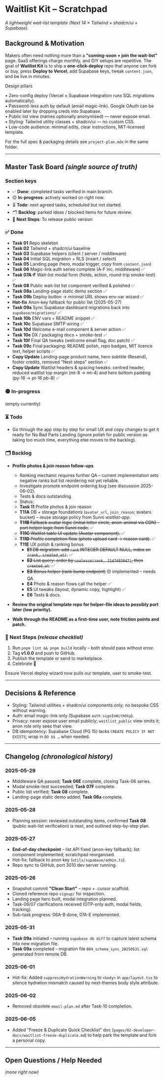 # Waitlist Kit – Scratchpad
_A lightweight wait-list template (Next 14 × Tailwind × shadcn/ui × Supabase)._

## Background & Motivation
Makers often need nothing more than a **"coming-soon + join the wait-list"** page. SaaS offerings charge monthly, and DIY setups are repetitive. The goal of **Waitlist Kit** is to ship a **one-click-deploy** repo that anyone can fork or buy, press **Deploy to Vercel**, add Supabase keys, tweak `content.json`, and be live in minutes.

Design pillars

• Zero-config deploy (Vercel × Supabase integration runs SQL migrations automatically).  
• Password-less auth by default (email magic-link). Google OAuth can be enabled later by dropping creds into Supabase.  
• Public list view (names optionally anonymised) — never expose email.  
• Styling: Tailwind utility classes + shadcn/ui — no custom CSS.  
• Low-code audience: minimal edits, clear instructions, MIT-licensed template.

For the full spec & packaging details see `project-plan.mdx` in the same folder.

---

## Master Task Board _(single source of truth)_

### Section keys
- ✅ **Done**: completed tasks verified in main branch.
- 🟡 **In-progress**: actively worked on right now.
- ⏳ **Todo**: next agreed tasks, scheduled but not started.
- 🗂️ **Backlog**: parked ideas / blocked items for future review.
- 🚀 **Next Steps**: To release public version 

### ✅ Done
- **Task 01** Repo skeleton
- **Task 02** Tailwind + shadcn/ui baseline
- **Task 03** Supabase helpers (client / server / middleware)
- **Task 04** Initial SQL migration + RLS (insert / select)
- **Task 05** Landing page (hero, modal trigger, copy from `content.json`)
- **Task 06** Magic-link auth series complete (A-F inc. middleware) ✅
- **Task 07A-F** Wait-list modal form (fields, action, round-trip smoke-test) ✅
- **Task 08** Public wait-list list component verified & polished ✅
- **Task 08a** Landing-page static demo section ✅
- **Task 09b** Deploy button → minimal URL shows env-var wizard ✅
- **Hot-fix** Anon-key fallback for public list (2025-05-27)
- **Task 09a** Sync Supabase dashboard migrations back into `supabase/migrations/` ✅
- **Task 10b** ENV vars + README snippet ✅
- **Task 10c** Supabase SMTP wiring ✅
- **Task 10d** Welcome e-mail component & server action ✅
- **Task 10e** DX / packaging docs + smoke-test ✅
- **Task 10f** Final QA tweaks (welcome email flag, doc patch) ✅
- **Task 09c** Final packaging: README polish, repo badges, MIT licence text, helper scripts ✅
- **Copy Update** Landing-page product name, hero subtitle (Resend), footer credits, removed "Next steps" section ✅
- **Copy Update** Waitlist headers & spacing tweaks: centred header, reduced waitlist top margin (mt-8 → mt-4) and hero bottom padding (py-16 → pt-16 pb-8) ✅

### 🟡 In-progress

(empty currently)

### ⏳ Todo 

- Go through the app step by step for small UX and copy changes to get it ready for No Bad Parts Landing (ignore polish for public version as taking too much time, everything else moves to the backlog). 

### 🗂️ Backlog

- **Profile photos & join reason follow-ups**
  - Ranking mechanic requires further QA – current implementation sets negative ranks but list reordering not yet reliable.
  - Investigate promote endpoint ordering bug (see discussion 2025-06-02).
  - Tests & docs outstanding.
  - Status: 
  - **Task 11** Profile photos & join reason  
  - **T11A** DB + storage foundations (`avatar_url`, `join_reason`; avatars bucket) – reuse storage policy from Sunni *waitlist-app*.  
  - ~~**T11B** Fallback avatar logic (initial letter circle, anon-animal via CDN) – port helper logic from Sunni code.~~ ✅
  - ~~**T11C** Waitlist table UI update (Avatar component).~~ ✅
  - ~~**T11D** Profile completion flow (photo upload card → reason card).~~ ✅  
  - **T11E** UX polish & ranking bonus  
    - ~~**E1** DB migration: add `rank` INTEGER DEFAULT NULL, index on `(rank, created_at)`.~~ ✅  
    - ~~**E2** List query: order by `coalesce(rank, 2147483647)`, then `created_at`.~~ ✅  
    - ~~**E3** Bonus helper (rank bump endpoint)~~ 🟡 implemented – needs QA.  
    - **E4** Photo & reason flows call the helper ✅  
    - **E5** UI tweaks (layout, dynamic copy, highlight) ✅  
    - **E6** Tests & docs.

- **Review the original template repo for helper-file ideas to possibly port later (low priority).**

- **Walk through the README as a first-time user, note friction points and patch.**

### 🚀 Next Steps _(release checklist)_

1. Run `pnpm lint && pnpm build` locally – both should pass without error.
2. Tag **v1.0.0** and push to GitHub.
3. Publish the template or send to marketplace.
4. Celebrate 🥳

Ensure Vercel deploy wizard now pulls our template, user to smoke-test.

---

## Decisions & Reference
- Styling: Tailwind utilities + shadcn/ui components only; no bespoke CSS without warning.
- Auth: email magic-link only (Supabase `auth.signInWithOtp`).
- Privacy: never expose user email publicly; `waitlist_public` view omits it; anon role only sees that view.
- DB idempotency: Supabase Cloud (PG 15) lacks `CREATE POLICY IF NOT EXISTS`; wrap in `DO $$ …` when needed.

---

## Changelog _(chronological history)_

### 2025-05-29
- Middleware QA passed; **Task 06E** complete, closing Task-06 series.
- Modal smoke-test succeeded; **Task 07F** complete.
- Public list verified; **Task 08** complete.
- Landing-page static demo added; **Task 08a** complete.

### 2025-05-28
- Planning session: reviewed outstanding items, confirmed **Task 08** (public wait-list verification) is next, and outlined step-by-step plan.

### 2025-05-27
- **End-of-day checkpoint** – list API fixed (anon-key fallback); list component implemented; scratchpad reorganised.
- Hot-fix: fallback to anon key (`utils/supabase/admin.ts`).
- Repo sync to GitHub, port 3010 dev server running.

### 2025-05-26
- Snapshot commit **"Clean Start"** – repo + .cursor scaffold.
- Cloned reference repo `signup/` for inspection.
- Landing page hero built, modal integration planned.
- Task-06/07 clarifications received (OTP-only auth, modal fields, tracking).
- Sub-task progress: 06A-B done, 07A-E implemented.

### 2025-05-31
- **Task 09a** initiated – running `supabase db diff` to capture latest schema into new migration file.
- **Task 09a** completed – migration file `004_schema_sync_20250531.sql` generated from remote DB.

### 2025-06-01
- Hot-fix: Added `suppressHydrationWarning` to `<body>` in `app/layout.tsx` to silence hydration mismatch caused by next-themes body style attribute.

### 2025-06-02
- Removed obsolete `email-plan.md` after Task-10 completion.

### 2025-06-05
- Added "Freeze & Duplicate Quick Checklist" doc (`pages/02-developer-docs/waitlist-freeze-duplicate.md`) to help park the template and fork a personal copy.

---

## Open Questions / Help Needed
*(none right now)*